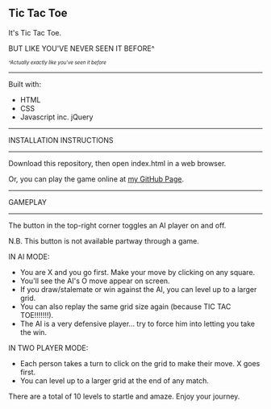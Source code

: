 
## Tic Tac Toe

It's Tic Tac Toe.

BUT LIKE YOU'VE NEVER SEEN IT BEFORE^



<sub><sup>*^Actually exactly like you've seen it before*</sup></sub>



*************************************

Built with:
- HTML
- CSS
- Javascript inc. jQuery


*************************************
INSTALLATION INSTRUCTIONS
*************************************

Download this repository, then open index.html in a web browser.

Or, you can play the game online at [my GitHub Page](https://madeleinemila.github.io/tictactoe/).


*************************************
GAMEPLAY
*************************************

The button in the top-right corner toggles an AI player on and off.

N.B. This button is not available partway through a game.

IN AI MODE:
- You are X and you go first. Make your move by clicking on any square.
- You'll see the AI's O move appear on screen.
- If you draw/stalemate or win against the AI, you can level up to a larger grid.
- You can also replay the same grid size again (because TIC TAC TOE!!!!!!!).
- The AI is a very defensive player... try to force him into letting you take the win.

IN TWO PLAYER MODE:
- Each person takes a turn to click on the grid to make their move. X goes first.
- You can level up to a larger grid at the end of any match.

There are a total of 10 levels to startle and amaze.
Enjoy your journey.
